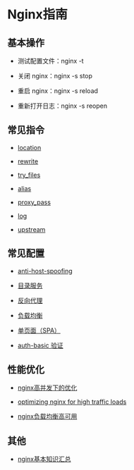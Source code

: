 # Nginx指南

## 基本操作

* 测试配置文件：nginx -t

* 关闭 nginx：nginx -s stop

* 重启 nginx：nginx -s reload

* 重新打开日志：nginx -s reopen

## 常见指令

* [location](./directives/http.md)

* [rewrite](./directives/rewrite.md)

* [try_files](./directives/http.md)

* [alias](./directives/http.md)

* [proxy_pass](./directives/proxy.md)

* [log](./directives/core.md)

* [upstream](./directives/upstream.md)

## 常见配置

* [anti-host-spoofing](./no_spoof.conf)

* [目录服务](./files.conf)

* [反向代理](./proxy.conf)

* [负载均衡](./load_balance.conf)

* [单页面（SPA）](./spa.conf)

* [auth-basic 验证](./auth_basic.conf)

## 性能优化

* [nginx高并发下的优化](https://segmentfault.com/a/1190000011405320)

* [optimizing nginx for high traffic loads](http://blog.martinfjordvald.com/2011/04/optimizing-nginx-for-high-traffic-loads/)

* [nginx负载均衡高可用](http://www.uml.org.cn/zjjs/201808214.asp)

## 其他

* [nginx基本知识汇总](https://zhuanlan.zhihu.com/p/62264210)
